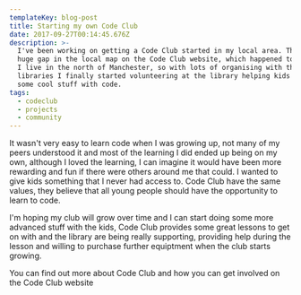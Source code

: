 ```yaml
---
templateKey: blog-post
title: Starting my own Code Club
date: 2017-09-27T00:14:45.676Z
description: >-
  I've been working on getting a Code Club started in my local area. There was a
  huge gap in the local map on the Code Club website, which happened to be where
  I live in the north of Manchester, so with lots of organising with the
  libraries I finally started volunteering at the library helping kids create
  some cool stuff with code. 
tags:
  - codeclub
  - projects
  - community
---
```

It wasn't very easy to learn code when I was growing up, not many of my peers understood it and most of the learning I did ended up being on my own, although I loved the learning, I can imagine it would have been more rewarding and fun if there were others around me that could. I wanted to give kids something that I never had access to. Code Club have the same values, they believe that all young people should have the opportunity to learn to code.

I'm hoping my club will grow over time and I can start doing some more advanced stuff with the kids, Code Club provides some great lessons to get on with and the library are being really supporting, providing help during the lesson and willing to purchase further equiptment when the club starts growing.

You can find out more about Code Club and how you can get involved on the Code Club website
